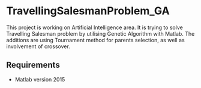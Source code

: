 # TravellingSalesmanProblem_GA
This project is working on Artificial Intelligence area. It is trying to solve Travelling Salesman problem by utilising Genetic Algorithm with Matlab.
The additions are using Tournament method for parents selection, as well as involvement of crossover.

## Requirements
- Matlab version 2015
